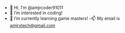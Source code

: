 - 👋 Hi, I’m @amjrcoder91011
- 👀 I’m interested in coding!
- 🌱 I’m currently learning game masters!
-📫 My email is amjrxtech@gmail.com


